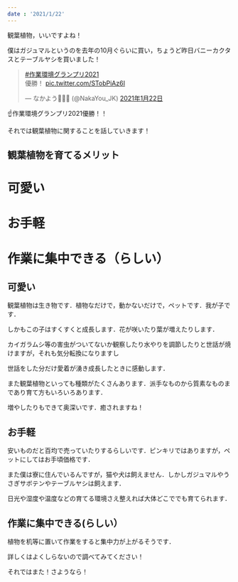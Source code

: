 ```yaml
---
date : '2021/1/22'
---
```


観葉植物，いいですよね！

僕はガジュマルというのを去年の10月ぐらいに買い，ちょうど昨日バニーカクタスとテーブルヤシを買いました！

<blockquote class="twitter-tweet" data-lang="ja" data-theme="dark"><p lang="ja" dir="ltr"><a href="https://twitter.com/hashtag/%E4%BD%9C%E6%A5%AD%E7%92%B0%E5%A2%83%E3%82%B0%E3%83%A9%E3%83%B3%E3%83%97%E3%83%AA2021?src=hash&amp;ref_src=twsrc%5Etfw">#作業環境グランプリ2021</a><br>優勝！ <a href="https://t.co/STobPiAz6I">pic.twitter.com/STobPiAz6I</a></p>&mdash; なかよう🌳🌵🌴 (@NakaYou_JK) <a href="https://twitter.com/NakaYou_JK/status/1352550044294017025?ref_src=twsrc%5Etfw">2021年1月22日</a></blockquote> <script async src="https://platform.twitter.com/widgets.js" charset="utf-8"></script>

☝作業環境グランプリ2021優勝！！

それでは観葉植物に関することを話していきます！

## 観葉植物を育てるメリット

<h1>可愛い</h1>

<h1>お手軽</h1>

<h1>作業に集中できる（らしい）</h1>

## 可愛い

観葉植物は生き物です．植物なだけで，動かないだけで，ペットです．我が子です．

しかもこの子はすくすくと成長します．花が咲いたり葉が増えたりします．

カイガラムシ等の害虫がついてないか観察したり水やりを調節したりと世話が焼けますが，それも気分転換になりますし

世話をした分だけ愛着が湧き成長したときに感動します．

また観葉植物といっても種類がたくさんあります．派手なものから質素なものまであり育て方もいろいろあります．

増やしたりもできて奥深いです．癒されますね！

## お手軽

安いものだと百均で売っていたりするらしいです．ピンキリではありますが，ペットにしてはお手頃価格です．

また僕は寮に住んでいるんですが，猫や犬は飼えません．しかしガジュマルやうさぎサボテンやテーブルヤシは飼えます．

日光や湿度や温度などの育てる環境さえ整えれば大体どこででも育てられます．

## 作業に集中できる(らしい）

植物を机等に置いて作業をすると集中力が上がるそうです．

詳しくはよくしらないので調べてみてください！

それではまた！さようなら！